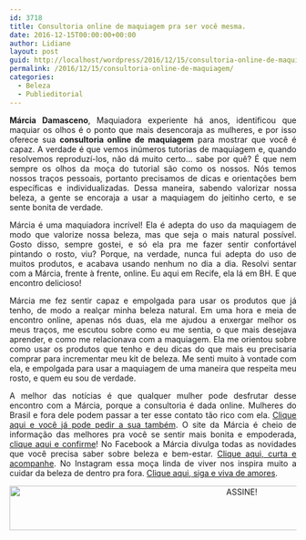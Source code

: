 ```yaml
---
id: 3718
title: Consultoria online de maquiagem pra ser você mesma.
date: 2016-12-15T00:00:00+00:00
author: Lidiane
layout: post
guid: http://localhost/wordpress/2016/12/15/consultoria-online-de-maquiagem/
permalink: /2016/12/15/consultoria-online-de-maquiagem/
categories:
  - Beleza
  - Publieditorial
---
```

<p align="justify">
  <strong>Márcia Damasceno</strong>, Maquiadora experiente há anos, identificou que maquiar os olhos é o ponto que mais desencoraja as mulheres, e por isso oferece sua <strong>consultoria online de maquiagem</strong> para mostrar que você é capaz. A verdade é que vemos inúmeros tutorias de maquiagem e, quando resolvemos reproduzí-los, não dá muito certo… sabe por quê? É que nem sempre os olhos da moça do tutorial são como os nossos. Nós temos nossos traços pessoais, portanto precisamos de dicas e orientações bem específicas e individualizadas. Dessa maneira, sabendo valorizar nossa beleza, a gente se encoraja a usar a maquiagem do jeitinho certo, e se sente bonita de verdade.
</p>

<p align="justify">
  Márcia é uma maquiadora incrível! Ela é adepta do uso da maquiagem de modo que valorize nossa beleza, mas que seja o mais natural possível. Gosto disso, sempre gostei, e só ela pra me fazer sentir confortável pintando o rosto, viu? Porque, na verdade, nunca fui adepta do uso de muitos produtos, e acabava usando nenhum no dia a dia. Resolvi sentar com a Márcia, frente à frente, online. Eu aqui em Recife, ela lá em BH. E que encontro delicioso!
</p>

<p style="text-align: center;" align="justify">
</p>

<div id="fb-root" style="text-align: center;">
</div>

<div style="text-align: justify;">
  Márcia me fez sentir capaz e empolgada para usar os produtos que já tenho, de modo a realçar minha beleza natural. Em uma hora e meia de encontro online, apenas nós duas, ela me ajudou a enxergar melhor os meus traços, me escutou sobre como eu me sentia, o que mais desejava aprender, e como me relacionava com a maquiagem. Ela me orientou sobre como usar os produtos que tenho e deu dicas do que mais eu precisaria comprar para incrementar meu kit de beleza. Me senti muito à vontade com ela, e empolgada para usar a maquiagem de uma maneira que respeita meu rosto, e quem eu sou de verdade.
</div>

<p align="justify">
  <p align="justify">
    A melhor das notícias é que qualquer mulher pode desfrutar desse encontro com a Márcia, porque a consultoria é dada online. Mulheres do Brasil e fora dele podem passar a ter esse contato tão rico com ela. <a href="http://www.marciadamasceno.com.br/produto/consultoria-online-de-automaquiagem-para-olhos/" target="_blank">Clique aqui e você já pode pedir a sua também</a>. O site da Márcia é cheio de informação das melhores pra você se sentir mais bonita e empoderada, <a href="http://www.marciadamasceno.com.br/" target="_blank">clique aqui e confirme</a>! No Facebook a Márcia divulga todas as novidades que você precisa saber sobre beleza e bem-estar. <a href="https://www.facebook.com/maquiagemnaoetudo/" target="_blank">Clique aqui, curta e acompanhe</a>. No Instagram essa moça linda de viver nos inspira muito a cuidar da beleza de dentro pra fora. <a href="https://www.instagram.com/maquiagemnaoetudo/" target="_blank">Clique aqui, siga e viva de amores</a>.
  </p>
  
  <p align="center">
    <a href="http://feedburner.google.com/fb/a/mailverify?uri=blogbichafemea&loc=pt_BR" target="_blank"><img class="alignnone size-full wp-image-10439" src="http://www.trololodemulher.com.br/blog/wp-content/uploads/2014/09/ASSINE.png" alt="ASSINE!" width="800" height="78" /></a>
  </p>
  
  <p align="justify">